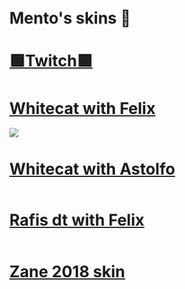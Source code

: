 # Mento's skins 🚀 

# [🟪Twitch🟪](https://twitch.tv/mentowosu_)

# [Whitecat with Felix](https://drive.google.com/file/d/14WGlLCbwSXLgdj-Kq_VIn0vQvLxrDq3O/view?usp=sharing)
![](https://i.imgur.com/a/UuWyvSq)
# [Whitecat with Astolfo](https://drive.google.com/file/d/1oo-O6OzK5canlp64tPd9blREPSHhcaMG/view?usp=sharing)
![]()
# [Rafis dt with Felix](https://drive.google.com/file/d/1unXsHS34X0Rz7VtY1JMQg_zb03z0GLUS/view?usp=sharing)
![]()
# [Zane 2018 skin](https://drive.google.com/file/d/18yK6MRQ9knbXhwOghME6PbinV2jQ7Xwg/view?usp=sharing)
![]()
